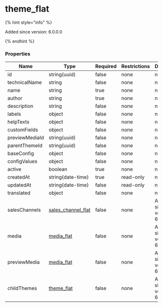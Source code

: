
# theme_flat

{% hint style="info" %}

Added since version: 6.0.0.0

{% endhint %}

### Properties

|Name|Type|Required|Restrictions|Description|
|---|---|---|---|---|
|id|string(uuid)|false|none|none|
|technicalName|string|false|none|none|
|name|string|true|none|none|
|author|string|true|none|none|
|description|string|false|none|none|
|labels|object|false|none|none|
|helpTexts|object|false|none|none|
|customFields|object|false|none|none|
|previewMediaId|string(uuid)|false|none|none|
|parentThemeId|string(uuid)|false|none|none|
|baseConfig|object|false|none|none|
|configValues|object|false|none|none|
|active|boolean|true|none|none|
|createdAt|string(date-time)|true|read-only|none|
|updatedAt|string(date-time)|false|read-only|none|
|translated|object|false|none|none|
|salesChannels|[sales_channel_flat](/schema/sales_channel_flat.md)|false|none|Added since version: 6.0.0.0|
|media|[media_flat](/schema/media_flat.md)|false|none|Added since version: 6.0.0.0|
|previewMedia|[media_flat](/schema/media_flat.md)|false|none|Added since version: 6.0.0.0|
|childThemes|[theme_flat](/schema/theme_flat.md)|false|none|Added since version: 6.0.0.0|
